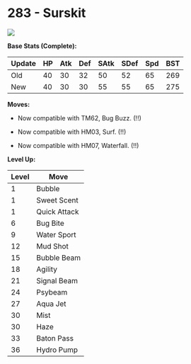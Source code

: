 # 283 - Surskit
![][283]

**Base Stats (Complete):**

Update | HP | Atk | Def | SAtk | SDef | Spd | BST
---    | ---| --- | --- | ---  | ---  | --- | ---
Old    | 40 |  30 |  32 |  50  |  52  |  65  |  269
New    | 40 |  30 |  30 |  55  |  55  |  65  |  275

**Moves:**

 - Now compatible with TM62, Bug Buzz. (!!)

 - Now compatible with HM03, Surf. (!!)

 - Now compatible with HM07, Waterfall. (!!)

**Level Up:**

Level | Move
---   | ---
  1   | Bubble
  1   | Sweet Scent
  1   | Quick Attack
  6   | Bug Bite
  9   | Water Sport
 12   | Mud Shot
 15   | Bubble Beam
 18   | Agility
 21   | Signal Beam
 24   | Psybeam
 27   | Aqua Jet
 30   | Mist
 30   | Haze
 33   | Baton Pass
 36   | Hydro Pump



[283]: /img/pokemon/283.png
